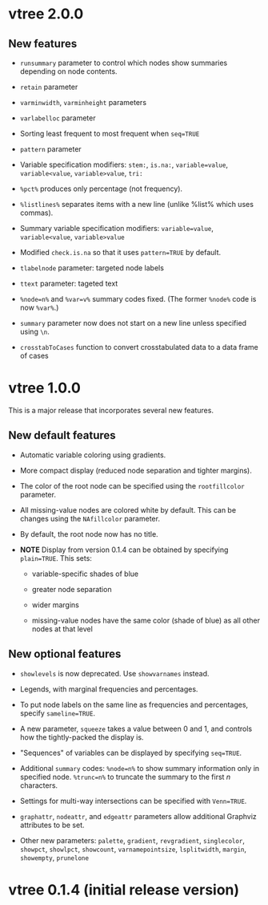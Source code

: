 # vtree 2.0.0

## New features

* `runsummary` parameter to control which nodes show summaries depending on node contents.

* `retain` parameter 

* `varminwidth`, `varminheight` parameters

* `varlabelloc` parameter

* Sorting least frequent to most frequent when `seq=TRUE`

* `pattern` parameter

* Variable specification modifiers: `stem:`, `is.na:`,
`variable=value`, `variable<value`, `variable>value`, `tri:`

* `%pct%` produces only percentage (not frequency).

* `%listlines%` separates items with a new line (unlike %list% which uses commas).

* Summary variable specification modifiers:
`variable=value`, `variable<value`, `variable>value`

* Modified `check.is.na` so that it uses `pattern=TRUE` by default.

* `tlabelnode` parameter: targeted node labels

* `ttext` parameter: tageted text

* `%node=n%` and `%var=v%` summary codes fixed. (The former `%node%` code is now `%var%`.) 

* `summary` parameter now does not start on a new line unless specified using `\n`.

* `crosstabToCases` function to convert crosstabulated data to a data frame of cases


# vtree 1.0.0 

This is a major release that incorporates several new features.


## New default features

* Automatic variable coloring using gradients.

* More compact display (reduced node separation and tighter margins).

* The color of the root node can be specified using the `rootfillcolor` parameter.

* All missing-value nodes are colored white by default.
This can be changes using the `NAfillcolor` parameter.

* By default, the root node now has no title.

* **NOTE** Display from version 0.1.4 can be obtained by specifying `plain=TRUE`.
This sets:

    * variable-specific shades of blue

    * greater node separation
  
    * wider margins
  
    * missing-value nodes have the same color (shade of blue) as all other nodes at that level
  

## New optional features

* `showlevels` is now deprecated. Use `showvarnames` instead.

* Legends, with marginal frequencies and percentages.

* To put node labels on the same line as frequencies and percentages, specify `sameline=TRUE`.

* A new parameter, `squeeze` takes a value between 0 and 1,
and controls how the tightly-packed the display is.

* "Sequences" of variables can be displayed by specifying `seq=TRUE`.

* Additional `summary` codes: 
`%node=n%` to show summary information only in specified node.
`%trunc=n%` to truncate the summary to the first *n* characters.

* Settings for multi-way intersections can be specified with `Venn=TRUE`.

* `graphattr`, `nodeattr`, and `edgeattr`
parameters allow additional Graphviz attributes to be set.

* Other new parameters: `palette`, `gradient`, `revgradient`, `singlecolor`,
`showpct`, `showlpct`, `showcount`, `varnamepointsize`, `lsplitwidth`,
`margin`, `showempty`, `prunelone`



# vtree 0.1.4 (initial release version)
